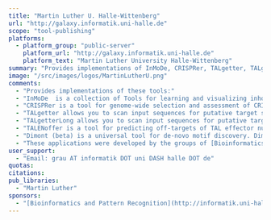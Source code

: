 ```yaml
---
title: "Martin Luther U. Halle-Wittenberg"
url: "http://galaxy.informatik.uni-halle.de"
scope: "tool-publishing"
platforms:
  - platform_group: "public-server"
    platform_url: "http://galaxy.informatik.uni-halle.de"
    platform_text: "Martin Luther University Halle-Wittenberg"
summary: "Provides implementations of InMoDe, CRISPRer, TALgetter, TALgetterLong, TALENoffer, and Dimont "
image: "/src/images/logos/MartinLutherU.png"
comments:
  - "Provides implementations of these tools:"
  - "InMoDe  is a collection of Tools for learning and visualizing inhomogeneous parsimonious Markov models (iPMMs)."
  - "CRISPRer is a tool for genome-wide selection and assessment of CRISPR/Cas protospacers."
  - "TALgetter allows you to scan input sequences for putative target sites of a given TAL (transcription activator-like) effector as typically expressed by many Xanthomonas bacteria."
  - "TALgetterLong allows you to scan input sequences for putative target sites of a given TAL (transcription activator-like) effector as typically expressed by many Xanthomonas bacteria in large input data, but lacks some of the features of TALgetter (e.g., computation of empirical p-values)."
  - "TALENoffer is a tool for predicting off-targets of TAL effector nucleases (TALENs)."
  - "Dimont (beta) is a universal tool for de-novo motif discovery. Dimont has successfully been applied to ChIP-seq, ChIP-exo and protein-binding microarray (PBM) data."
  - "These applications were developed by the groups of [Bioinformatics and Pattern Recognition](http://informatik.uni-halle.de/arbeitsgruppen/mustererkennung/?lang=en) and/or [Bioinformatics](http://informatik.uni-halle.de/arbeitsgruppen/bioinformatik/?lang=en) in collaboration with internal and external partners."
user_support:
  - "Email: grau AT informatik DOT uni DASH halle DOT de"
quotas:
citations:
pub_libraries:
  - "Martin Luther"
sponsors:
  - "[Bioinformatics and Pattern Recognition](http://informatik.uni-halle.de/arbeitsgruppen/mustererkennung/?lang=en) and [Bioinformatics](http://informatik.uni-halle.de/arbeitsgruppen/bioinformatik/?lang=en)"
---
```

